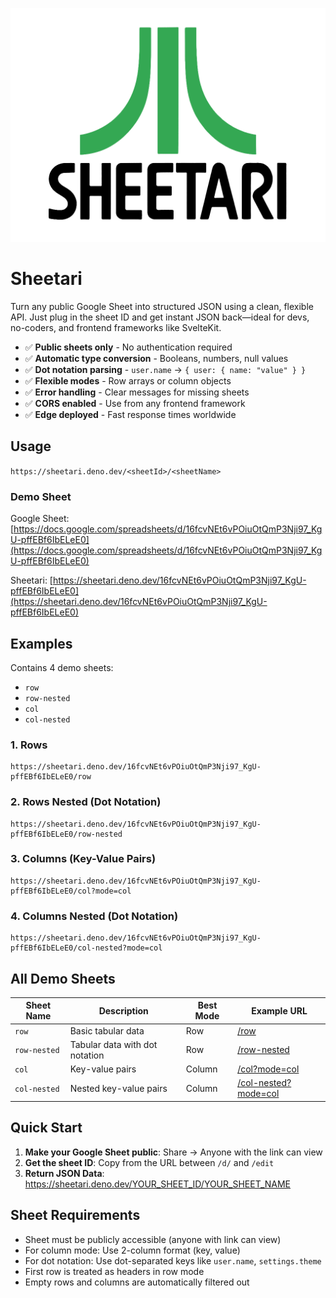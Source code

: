![Sheetari](static/sheetari.png)

# Sheetari

Turn any public Google Sheet into structured JSON using a clean, flexible API. Just plug in the sheet ID and get instant JSON back—ideal for devs, no-coders, and frontend frameworks like SvelteKit.

- ✅ **Public sheets only** - No authentication required
- ✅ **Automatic type conversion** - Booleans, numbers, null values
- ✅ **Dot notation parsing** - `user.name` → `{ user: { name: "value" } }`
- ✅ **Flexible modes** - Row arrays or column objects
- ✅ **Error handling** - Clear messages for missing sheets
- ✅ **CORS enabled** - Use from any frontend framework
- ✅ **Edge deployed** - Fast response times worldwide

## Usage

`https://sheetari.deno.dev/<sheetId>/<sheetName>`

### Demo Sheet

Google Sheet: [https://docs.google.com/spreadsheets/d/16fcvNEt6vPOiuOtQmP3Nji97_KgU-pffEBf6IbELeE0](https://docs.google.com/spreadsheets/d/16fcvNEt6vPOiuOtQmP3Nji97_KgU-pffEBf6IbELeE0)

Sheetari: [https://sheetari.deno.dev/16fcvNEt6vPOiuOtQmP3Nji97_KgU-pffEBf6IbELeE0](https://sheetari.deno.dev/16fcvNEt6vPOiuOtQmP3Nji97_KgU-pffEBf6IbELeE0)


## Examples

Contains 4 demo sheets: 
- `row`
- `row-nested`
- `col`
- `col-nested`

### 1. Rows 
```
https://sheetari.deno.dev/16fcvNEt6vPOiuOtQmP3Nji97_KgU-pffEBf6IbELeE0/row
```

### 2. Rows Nested (Dot Notation)
```
https://sheetari.deno.dev/16fcvNEt6vPOiuOtQmP3Nji97_KgU-pffEBf6IbELeE0/row-nested
```

### 3. Columns (Key-Value Pairs)
```
https://sheetari.deno.dev/16fcvNEt6vPOiuOtQmP3Nji97_KgU-pffEBf6IbELeE0/col?mode=col
```

### 4. Columns Nested (Dot Notation)
```
https://sheetari.deno.dev/16fcvNEt6vPOiuOtQmP3Nji97_KgU-pffEBf6IbELeE0/col-nested?mode=col
```

## All Demo Sheets

| Sheet Name | Description | Best Mode | Example URL |
|------------|-------------|-----------|-------------|
| `row` | Basic tabular data | Row | [/row](https://sheetari.deno.dev/16fcvNEt6vPOiuOtQmP3Nji97_KgU-pffEBf6IbELeE0/row) |
| `row-nested` | Tabular data with dot notation | Row | [/row-nested](https://sheetari.deno.dev/16fcvNEt6vPOiuOtQmP3Nji97_KgU-pffEBf6IbELeE0/row-nested) |
| `col` | Key-value pairs | Column | [/col?mode=col](https://sheetari.deno.dev/16fcvNEt6vPOiuOtQmP3Nji97_KgU-pffEBf6IbELeE0/col?mode=col) |
| `col-nested` | Nested key-value pairs | Column | [/col-nested?mode=col](https://sheetari.deno.dev/16fcvNEt6vPOiuOtQmP3Nji97_KgU-pffEBf6IbELeE0/col-nested?mode=col) |

## Quick Start

1. **Make your Google Sheet public**: Share → Anyone with the link can view
2. **Get the sheet ID**: Copy from the URL between `/d/` and `/edit`
3. **Return JSON Data**: https://sheetari.deno.dev/YOUR_SHEET_ID/YOUR_SHEET_NAME

## Sheet Requirements

- Sheet must be publicly accessible (anyone with link can view)
- For column mode: Use 2-column format (key, value)
- For dot notation: Use dot-separated keys like `user.name`, `settings.theme`
- First row is treated as headers in row mode
- Empty rows and columns are automatically filtered out
